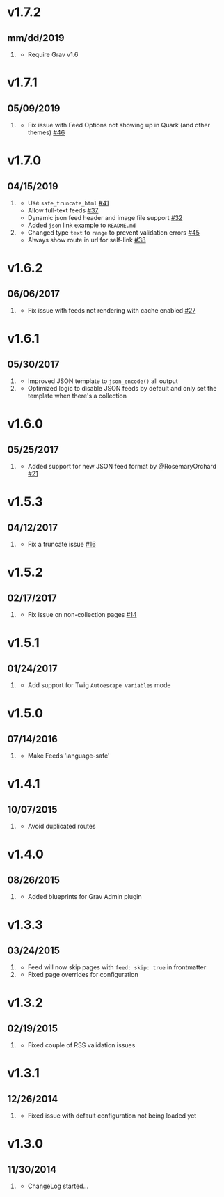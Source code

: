 # v1.7.2
## mm/dd/2019

1. [](#new)
    * Require Grav v1.6

# v1.7.1
## 05/09/2019

1. [](#bugfix)
    * Fix issue with Feed Options not showing up in Quark (and other themes) [#46](https://github.com/getgrav/grav-plugin-feed/issues/46)

# v1.7.0
## 04/15/2019

1. [](#improved)
    * Use `safe_truncate_html` [#41](https://github.com/getgrav/grav-plugin-feed/pull/41)
    * Allow full-text feeds [#37](https://github.com/getgrav/grav-plugin-feed/pull/37)
    * Dynamic json feed header and image file support [#32](https://github.com/getgrav/grav-plugin-feed/pull/32)
    * Added `json` link example to `README.md`
1. [](#bugfix)
    * Changed type `text` to `range` to prevent validation errors [#45](https://github.com/getgrav/grav-plugin-feed/issues/45)
    * Always show route in url for self-link [#38](https://github.com/getgrav/grav-plugin-feed/pull/38)

# v1.6.2
## 06/06/2017

1. [](#bugfix)
    * Fix issue with feeds not rendering with cache enabled [#27](https://github.com/getgrav/grav-plugin-feed/pull/27)

# v1.6.1
## 05/30/2017

1. [](#improved)
    * Improved JSON template to `json_encode()` all output
1. [](#bugfix)
    * Optimized logic to disable JSON feeds by default and only set the template when there's a collection

# v1.6.0
## 05/25/2017

1. [](#new)
    * Added support for new JSON feed format by @RosemaryOrchard [#21](https://github.com/getgrav/grav-plugin-feed/pull/21)

# v1.5.3
## 04/12/2017

1. [](#bugfix)
    * Fix a truncate issue [#16](https://github.com/getgrav/grav-plugin-feed/pull/16)

# v1.5.2
## 02/17/2017

1. [](#bugfix)
    * Fix issue on non-collection pages [#14](https://github.com/getgrav/grav-plugin-feed/pull/14)

# v1.5.1
## 01/24/2017

1. [](#bugfix)
    * Add support for Twig `Autoescape variables` mode

# v1.5.0
## 07/14/2016

1. [](#improved)
    * Make Feeds 'language-safe'

# v1.4.1
## 10/07/2015

1. [](#bugfix)
    * Avoid duplicated routes

# v1.4.0
## 08/26/2015

1. [](#improved)
    * Added blueprints for Grav Admin plugin

# v1.3.3
## 03/24/2015

1. [](#improved)
    * Feed will now skip pages with `feed: skip: true` in frontmatter
1. [](#bugfix)
    * Fixed page overrides for configuration

# v1.3.2
## 02/19/2015

1. [](#bugfix)
    * Fixed couple of RSS validation issues

# v1.3.1
## 12/26/2014

1. [](#bugfix)
    * Fixed issue with default configuration not being loaded yet

# v1.3.0
## 11/30/2014

1. [](#new)
    * ChangeLog started...
